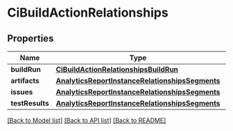 # CiBuildActionRelationships

## Properties
Name | Type | Description | Notes
------------ | ------------- | ------------- | -------------
**buildRun** | [**CiBuildActionRelationshipsBuildRun**](CiBuildActionRelationshipsBuildRun.md) |  | [optional] 
**artifacts** | [**AnalyticsReportInstanceRelationshipsSegments**](AnalyticsReportInstanceRelationshipsSegments.md) |  | [optional] 
**issues** | [**AnalyticsReportInstanceRelationshipsSegments**](AnalyticsReportInstanceRelationshipsSegments.md) |  | [optional] 
**testResults** | [**AnalyticsReportInstanceRelationshipsSegments**](AnalyticsReportInstanceRelationshipsSegments.md) |  | [optional] 

[[Back to Model list]](../README.md#documentation-for-models) [[Back to API list]](../README.md#documentation-for-api-endpoints) [[Back to README]](../README.md)


